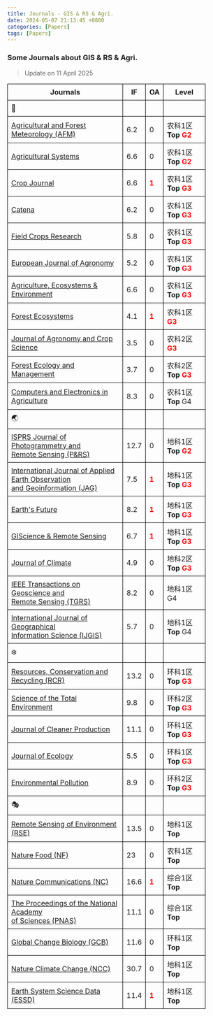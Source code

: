 ```yaml
---
title: Journals - GIS & RS & Agri.
date: 2024-05-07 21:13:45 +0800
categories: [Papers]
tags: [Papers]
---
```


<style>
table {
    width: 90%;
    border-collapse: collapse;
}

table td, table th {
    border: 1px solid black;
    padding: 8px;
    word-wrap: break-word; /* 控制文字换行 */
}
table span{
    color: red;
    font-weight: bold;
}
</style>

### Some Journals about GIS & RS & Agri.

> Update on 11 April 2025

| Journals | IF | OA | Level |
| -------- | ------- | ------- | ------- |
| 🌱 |  | | |
| [Agricultural and Forest Meteorology (AFM)](https://www.sciencedirect.com/journal/agricultural-and-forest-meteorology) | 6.2 | 0 | 农科1区 **Top**  <span>G2</span>  |
| [Agricultural Systems](https://www.sciencedirect.com/journal/agricultural-systems) | 6.6 | 0 | 农科1区 **Top**  <span>G2</span>  |
| [Crop Journal](https://www.sciencedirect.com/journal/the-crop-journal) | 6.6 | <span>1</span> | 农科1区 **Top** <span>G3</span>  |
| [Catena](https://www.sciencedirect.com/journal/catena) | 6.2 | 0 | 农科1区 **Top** <span>G3</span>  |
| [Field Crops Research](https://www.sciencedirect.com/journal/field-crops-research) | 5.8 | 0 | 农科1区 **Top**  <span>G3</span> |
| [European Journal of Agronomy](https://www.sciencedirect.com/journal/european-journal-of-agronomy) | 5.2 | 0 | 农科1区 **Top** <span>G3</span>  |
| [Agriculture, Ecosystems & Environment](https://www.sciencedirect.com/journal/agriculture-ecosystems-and-environment) | 6.6 | 0 | 农科1区 **Top** <span>G3</span> |
| [Forest Ecosystems](https://www.sciencedirect.com/journal/forest-ecosystems) | 4.1 | <span>1</span> | 农科1区 <span>G3</span>  |
| [Journal of Agronomy and Crop Science](https://onlinelibrary.wiley.com/journal/1439037X) | 3.5 | 0 | 农科2区 <span>G3</span>  |
| [Forest Ecology and Management](https://www.sciencedirect.com/journal/forest-ecology-and-management) | 3.7 | 0 | 农科2区 **Top** <span>G3</span>  |
| [Computers and Electronics in Agriculture](https://www.sciencedirect.com/journal/computers-and-electronics-in-agriculture) | 8.3 | 0 | 农科1区 **Top** G4 |
| 🌏 |   |  | |
| [ISPRS Journal of Photogrammetry and <br> Remote Sensing (P&RS)](https://www.sciencedirect.com/journal/isprs-journal-of-photogrammetry-and-remote-sensing) | 12.7 | 0 | 地科1区 **Top** <span>G2</span>  |
| [International Journal of Applied Earth Observation <br> and Geoinformation (JAG)](https://www.sciencedirect.com/journal/international-journal-of-applied-earth-observation-and-geoinformation) | 7.5 | <span>1</span> | 地科1区 **Top** <span>G3</span> |
| [Earth's Future](https://agupubs.onlinelibrary.wiley.com/journal/23284277) | 8.2 | <span>1</span> | 地科1区 **Top**  <span>G3</span>  |
| [GIScience & Remote Sensing](https://www.tandfonline.com/journals/tgrs20) | 6.7 | <span>1</span> | 地科1区**Top**  <span>G3</span> |
| [Journal of Climate](https://www.ametsoc.org/index.cfm/ams/publications/journals/journal-of-climate/) | 4.9 | 0 | 地科2区 **Top**  <span>G3</span>  |
| [IEEE Transactions on Geoscience and <br> Remote Sensing (TGRS)](https://ieeexplore.ieee.org/xpl/RecentIssue.jsp?punumber=36) | 8.2 | 0 | 地科1区 G4 |
| [International Journal of Geographical <br> Information Science (IJGIS)](https://www.tandfonline.com/journals/tgis20) | 5.7 | 0 | 地科1区**Top** G4 |
| ❄️ |   |  | |
| [Resources, Conservation and Recycling (RCR)](https://www.sciencedirect.com/journal/resources-conservation-and-recycling) | 13.2 | 0 | 环科1区 **Top** <span>G3</span> |
| [Science of the Total Environment](https://www.sciencedirect.com/journal/science-of-the-total-environment) | 9.8 | 0 | 环科2区 **Top**  <span>G3</span>  |
| [Journal of Cleaner Production](https://www.sciencedirect.com/journal/journal-of-cleaner-production) | 11.1 | 0 | 环科1区  **Top**  <span>G3</span>  |
| [Journal of Ecology](https://besjournals.onlinelibrary.wiley.com/journal/13652745) | 5.5 | 0 | 环科1区 **Top**  <span>G3</span> |
| [Environmental Pollution](https://www.sciencedirect.com/journal/environmental-pollution) | 8.9 | 0 | 环科2区  **Top**  <span>G3</span>  |
| 🎭 |  | |  |
| [Remote Sensing of Environment (RSE)](https://www.sciencedirect.com/journal/remote-sensing-of-environment)  | 13.5 | 0 | 地科1区 **Top**  |
| [Nature Food (NF)](https://www.nature.com/natfood/) | 23 | 0 | 农科1区 **Top** |
| [Nature Communications (NC)](https://www.nature.com/ncomms/) | 16.6 | <span>1</span> | 综合1区 **Top**  |
| [The Proceedings of the National Academy <br> of Sciences (PNAS)](https://www.pnas.org/) | 11.1 | 0 | 综合1区 **Top**  |
| [Global Change Biology (GCB)](https://onlinelibrary.wiley.com/journal/13652486) | 11.6 | 0 | 环科1区 **Top**  |
| [Nature Climate Change (NCC)](https://www.nature.com/nclimate/) | 30.7 | 0 | 地科1区 **Top**  |
| [Earth System Science Data (ESSD)](https://www.earth-system-science-data.net/) | 11.4 | <span>1</span> | 地科1区 **Top**  |


